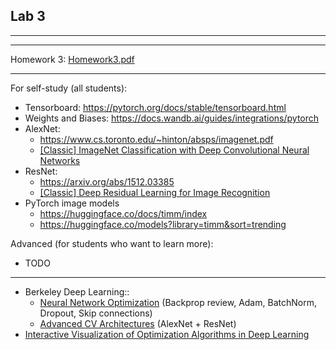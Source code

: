## Lab 3

***


***
Homework 3:
[Homework3.pdf](https://drive.google.com/file/d/11YyAMa00whIr9JOSACBF6-BXRI45Imi_/view?usp=sharing)

***
For self-study (all students):
* Tensorboard: https://pytorch.org/docs/stable/tensorboard.html
* Weights and Biases: https://docs.wandb.ai/guides/integrations/pytorch
* AlexNet:
   - https://www.cs.toronto.edu/~hinton/absps/imagenet.pdf
   - [[Classic] ImageNet Classification with Deep Convolutional Neural Networks](https://youtu.be/Nq3auVtvd9Q)
* ResNet:
   - https://arxiv.org/abs/1512.03385
   - [[Classic] Deep Residual Learning for Image Recognition](https://www.youtube.com/watch?v=GWt6Fu05voI)
* PyTorch image models
   - https://huggingface.co/docs/timm/index
   - https://huggingface.co/models?library=timm&sort=trending

Advanced (for students who want to learn more):
* TODO


***
- Berkeley Deep Learning::
  - [Neural Network Optimization](https://docs.google.com/presentation/d/15rUQe27DDS9ObR8YUaHI-IFErlfzMoIJuljD9jrU0WA/edit) (Backprop review, Adam, BatchNorm, Dropout, Skip connections)
  - [Advanced CV Architectures](https://docs.google.com/presentation/d/1khoyPFJStL3nJAqiqCLTZ1cvvjiq_62ifgIaywVESl0/edit#slide=id.g1fa0882f2cb_0_7) (AlexNet + ResNet)
- [Interactive Visualization of Optimization Algorithms in Deep Learning](https://emiliendupont.github.io/2018/01/24/optimization-visualization/)
